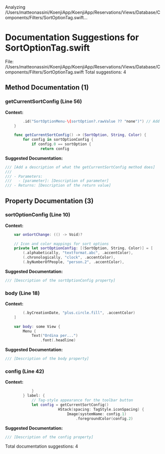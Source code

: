 Analyzing /Users/matteonassini/KoenjiApp/KoenjiApp/Reservations/Views/Database/Components/Filters/SortOptionTag.swift...
# Documentation Suggestions for SortOptionTag.swift

File: /Users/matteonassini/KoenjiApp/KoenjiApp/Reservations/Views/Database/Components/Filters/SortOptionTag.swift
Total suggestions: 4

## Method Documentation (1)

### getCurrentSortConfig (Line 56)

**Context:**

```swift
        .id("SortOptionMenu-\(sortOption?.rawValue ?? "none")") // Add unique ID
    }
    
    func getCurrentSortConfig() -> (SortOption, String, Color) {
        for config in sortOptionConfig {
            if config.0 == sortOption {
                return config
```

**Suggested Documentation:**

```swift
/// [Add a description of what the getCurrentSortConfig method does]
///
/// - Parameters:
///   - [parameter]: [Description of parameter]
/// - Returns: [Description of the return value]
```

## Property Documentation (3)

### sortOptionConfig (Line 10)

**Context:**

```swift
    var onSortChange: (() -> Void)?
    
    // Icon and color mappings for sort options
    private let sortOptionConfig: [(SortOption, String, Color)] = [
        (.alphabetically, "textformat.abc", .accentColor),
        (.chronologically, "clock", .accentColor),
        (.byNumberOfPeople, "person.2", .accentColor),
```

**Suggested Documentation:**

```swift
/// [Description of the sortOptionConfig property]
```

### body (Line 18)

**Context:**

```swift
        (.byCreationDate, "plus.circle.fill", .accentColor)
    ]
    
    var body: some View {
        Menu {
            Text("Ordina per...")
                .font(.headline)
```

**Suggested Documentation:**

```swift
/// [Description of the body property]
```

### config (Line 42)

**Context:**

```swift
            }
        } label: {
            // Tag-style appearance for the toolbar button
            let config = getCurrentSortConfig()
                        HStack(spacing: TagStyle.iconSpacing) {
                            Image(systemName: config.1)
                                .foregroundColor(config.2)
```

**Suggested Documentation:**

```swift
/// [Description of the config property]
```


Total documentation suggestions: 4

